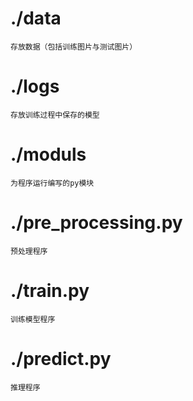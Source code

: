 # ./data
    存放数据（包括训练图片与测试图片）
    
# ./logs
    存放训练过程中保存的模型
    
# ./moduls
    为程序运行编写的py模块
    
# ./pre_processing.py
    预处理程序
    
# ./train.py
    训练模型程序
    
# ./predict.py
    推理程序